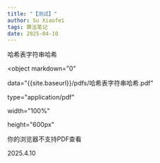 ```yaml
---
title: "【测试】"
author: Su Xiaofei
tags: 算法笔记
date: 2025-04-10
---
```

哈希表字符串哈希



<object markdown="0"

  data="{{site.baseurl}}/pdfs/哈希表字符串哈希.pdf"

  type="application/pdf"

  width="100%"

  height="600px"

<p>你的浏览器不支持PDF查看</p>

</object>





2025.4.10
